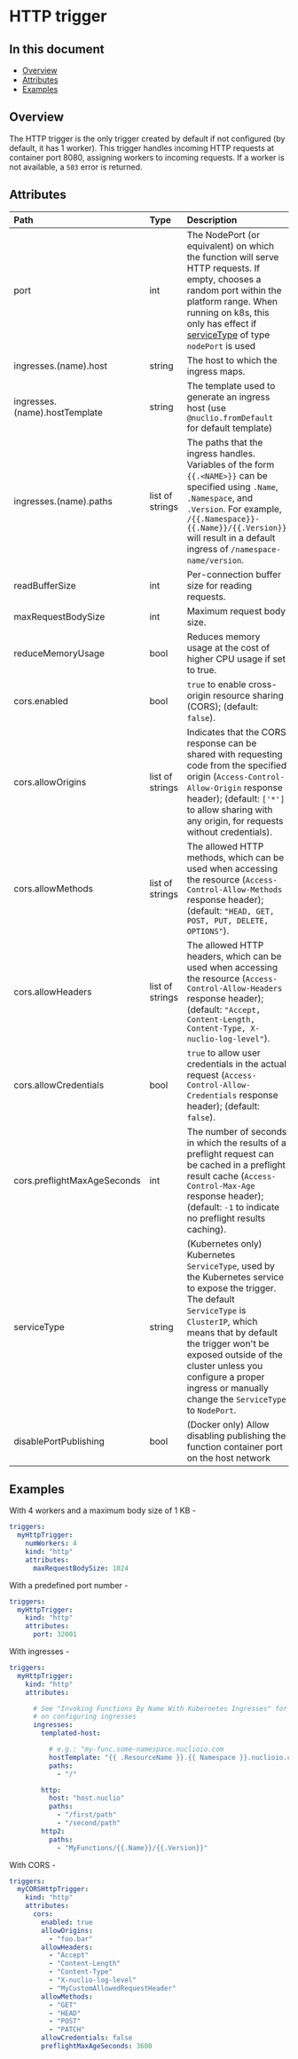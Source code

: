 # HTTP trigger

## In this document

- [Overview](#overview)
- [Attributes](#attributes)
- [Examples](#examples)

<a id="overview"></a>
## Overview

The HTTP trigger is the only trigger created by default if not configured (by default, it has 1 worker). This trigger
handles incoming HTTP requests at container port 8080, assigning workers to incoming requests. If a worker is not
available, a `503` error is returned.

<a id="attributes"></a>
## Attributes

| **Path**                                               | **Type**        | **Description**                                                                                                                                                                                                                                                                                                       |
|:-------------------------------------------------------|:----------------|:----------------------------------------------------------------------------------------------------------------------------------------------------------------------------------------------------------------------------------------------------------------------------------------------------------------------|
| port                                                   | int             | The NodePort (or equivalent) on which the function will serve HTTP requests. If empty, chooses a random port within the platform range. When running on k8s, this only has effect if [serviceType](#attributes-serviceType) of type `nodePort` is used                                                                |
| <a id="attributes-ingresses"></a>ingresses.(name).host | string          | The host to which the ingress maps.                                                                                                                                                                                                                                                                                   |
| ingresses.(name).hostTemplate                          | string          | The template used to generate an ingress host (use `@nuclio.fromDefault` for default template)                                                                                                                                                                                                                        |
| ingresses.(name).paths                                 | list of strings | The paths that the ingress handles. Variables of the form `{{.<NAME>}}` can be specified using `.Name`, `.Namespace`, and `.Version`. For example, `/{{.Namespace}}-{{.Name}}/{{.Version}}` will result in a default ingress of `/namespace-name/version`.                                                            |
| readBufferSize                                         | int             | Per-connection buffer size for reading requests.                                                                                                                                                                                                                                                                      |
| maxRequestBodySize                                     | int             | Maximum request body size.                                                                                                                                                                                                                                                                                            |
| reduceMemoryUsage                                      | bool            | Reduces memory usage at the cost of higher CPU usage if set to true.                                                                                                                                                                                                                                                  |
| cors.enabled                                           | bool            | `true` to enable cross-origin resource sharing (CORS); (default: `false`).                                                                                                                                                                                                                                            |
| cors.allowOrigins                                      | list of strings | Indicates that the CORS response can be shared with requesting code from the specified origin (`Access-Control-Allow-Origin` response header); (default: `['*']` to allow sharing with any origin, for requests without credentials).                                                                                 |
| cors.allowMethods                                      | list of strings | The allowed HTTP methods, which can be used when accessing the resource (`Access-Control-Allow-Methods` response header); (default: `"HEAD, GET, POST, PUT, DELETE, OPTIONS"`).                                                                                                                                       |
| cors.allowHeaders                                      | list of strings | The allowed HTTP headers, which can be used when accessing the resource (`Access-Control-Allow-Headers` response header); (default: `"Accept, Content-Length, Content-Type, X-nuclio-log-level"`).                                                                                                                    |
| cors.allowCredentials                                  | bool            | `true` to allow user credentials in the actual request (`Access-Control-Allow-Credentials` response header); (default: `false`).                                                                                                                                                                                      |
| cors.preflightMaxAgeSeconds                            | int             | The number of seconds in which the results of a preflight request can be cached in a preflight result cache (`Access-Control-Max-Age` response header); (default: `-1` to indicate no preflight results caching).                                                                                                     |
| <a id="attributes-serviceType"></a>serviceType         | string          | (Kubernetes only) Kubernetes `ServiceType`, used by the Kubernetes service to expose the trigger. The default `ServiceType` is `ClusterIP`, which means that by default the trigger won't be exposed outside of the cluster unless you configure a proper ingress or manually change the `ServiceType` to `NodePort`. |
| disablePortPublishing                                  | bool            | (Docker only) Allow disabling publishing the function container port on the host network                                                                                                                                                                                                                              |

<a id="examples"></a>
## Examples

With 4 workers and a maximum body size of 1 KB -

```yaml
triggers:
  myHttpTrigger:
    numWorkers: 4
    kind: "http"
    attributes:
      maxRequestBodySize: 1024
```

With a predefined port number -

```yaml
triggers:
  myHttpTrigger:
    kind: "http"
    attributes:
      port: 32001
```

With ingresses -

```yaml
triggers:
  myHttpTrigger:
    kind: "http"
    attributes:

      # See "Invoking Functions By Name With Kubernetes Ingresses" for more details
      # on configuring ingresses
      ingresses:
        templated-host:

          # e.g.: "my-func.some-namespace.nuclioio.com
          hostTemplate: "{{ .ResourceName }}.{{ Namespace }}.nuclioio.com"
          paths:
            - "/"

        http:
          host: "host.nuclio"
          paths:
            - "/first/path"
            - "/second/path"
        http2:
          paths:
            - "MyFunctions/{{.Name}}/{{.Version}}"
```

With CORS -

```yaml
triggers:
  myCORSHttpTrigger:
    kind: "http"
    attributes:
      cors:
        enabled: true
        allowOrigins:
          - "foo.bar"
        allowHeaders:
          - "Accept"
          - "Content-Length"
          - "Content-Type"
          - "X-nuclio-log-level"
          - "MyCustomAllowedRequestHeader"
        allowMethods:
          - "GET"
          - "HEAD"
          - "POST"
          - "PATCH"
        allowCredentials: false
        preflightMaxAgeSeconds: 3600
```

